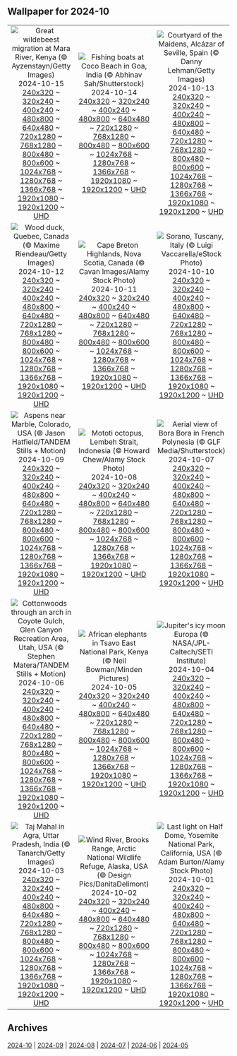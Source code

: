 ## Wallpaper for 2024-10
|      |      |      |
| :----: | :----: | :----: |
|![Great wildebeest migration at Mara River, Kenya (© Ayzenstayn/Getty Images)](https://www.bing.com/th?id=OHR.MaraMigration_ROW5831345808_320x240.jpg)<br />2024-10-15<br />[240x320](https://www.bing.com/th?id=OHR.MaraMigration_ROW5831345808_240x320.jpg) ~ [320x240](https://www.bing.com/th?id=OHR.MaraMigration_ROW5831345808_320x240.jpg) ~ [400x240](https://www.bing.com/th?id=OHR.MaraMigration_ROW5831345808_400x240.jpg) ~ [480x800](https://www.bing.com/th?id=OHR.MaraMigration_ROW5831345808_480x800.jpg) ~ [640x480](https://www.bing.com/th?id=OHR.MaraMigration_ROW5831345808_640x480.jpg) ~ [720x1280](https://www.bing.com/th?id=OHR.MaraMigration_ROW5831345808_720x1280.jpg) ~ [768x1280](https://www.bing.com/th?id=OHR.MaraMigration_ROW5831345808_768x1280.jpg) ~ [800x480](https://www.bing.com/th?id=OHR.MaraMigration_ROW5831345808_800x480.jpg) ~ [800x600](https://www.bing.com/th?id=OHR.MaraMigration_ROW5831345808_800x600.jpg) ~ [1024x768](https://www.bing.com/th?id=OHR.MaraMigration_ROW5831345808_1024x768.jpg) ~ [1280x768](https://www.bing.com/th?id=OHR.MaraMigration_ROW5831345808_1280x768.jpg) ~ [1366x768](https://www.bing.com/th?id=OHR.MaraMigration_ROW5831345808_1366x768.jpg) ~ [1920x1080](https://www.bing.com/th?id=OHR.MaraMigration_ROW5831345808_1920x1080.jpg) ~ [1920x1200](https://www.bing.com/th?id=OHR.MaraMigration_ROW5831345808_1920x1200.jpg) ~ [UHD](https://www.bing.com/th?id=OHR.MaraMigration_ROW5831345808_UHD.jpg)|![Fishing boats at Coco Beach in Goa, India (© Abhinav Sah/Shutterstock)](https://www.bing.com/th?id=OHR.CocoBeach_ROW1563343376_320x240.jpg)<br />2024-10-14<br />[240x320](https://www.bing.com/th?id=OHR.CocoBeach_ROW1563343376_240x320.jpg) ~ [320x240](https://www.bing.com/th?id=OHR.CocoBeach_ROW1563343376_320x240.jpg) ~ [400x240](https://www.bing.com/th?id=OHR.CocoBeach_ROW1563343376_400x240.jpg) ~ [480x800](https://www.bing.com/th?id=OHR.CocoBeach_ROW1563343376_480x800.jpg) ~ [640x480](https://www.bing.com/th?id=OHR.CocoBeach_ROW1563343376_640x480.jpg) ~ [720x1280](https://www.bing.com/th?id=OHR.CocoBeach_ROW1563343376_720x1280.jpg) ~ [768x1280](https://www.bing.com/th?id=OHR.CocoBeach_ROW1563343376_768x1280.jpg) ~ [800x480](https://www.bing.com/th?id=OHR.CocoBeach_ROW1563343376_800x480.jpg) ~ [800x600](https://www.bing.com/th?id=OHR.CocoBeach_ROW1563343376_800x600.jpg) ~ [1024x768](https://www.bing.com/th?id=OHR.CocoBeach_ROW1563343376_1024x768.jpg) ~ [1280x768](https://www.bing.com/th?id=OHR.CocoBeach_ROW1563343376_1280x768.jpg) ~ [1366x768](https://www.bing.com/th?id=OHR.CocoBeach_ROW1563343376_1366x768.jpg) ~ [1920x1080](https://www.bing.com/th?id=OHR.CocoBeach_ROW1563343376_1920x1080.jpg) ~ [1920x1200](https://www.bing.com/th?id=OHR.CocoBeach_ROW1563343376_1920x1200.jpg) ~ [UHD](https://www.bing.com/th?id=OHR.CocoBeach_ROW1563343376_UHD.jpg)|![Courtyard of the Maidens, Alcázar of Seville, Spain (© Danny Lehman/Getty Images)](https://www.bing.com/th?id=OHR.AlcazarSeville_ROW0922888067_320x240.jpg)<br />2024-10-13<br />[240x320](https://www.bing.com/th?id=OHR.AlcazarSeville_ROW0922888067_240x320.jpg) ~ [320x240](https://www.bing.com/th?id=OHR.AlcazarSeville_ROW0922888067_320x240.jpg) ~ [400x240](https://www.bing.com/th?id=OHR.AlcazarSeville_ROW0922888067_400x240.jpg) ~ [480x800](https://www.bing.com/th?id=OHR.AlcazarSeville_ROW0922888067_480x800.jpg) ~ [640x480](https://www.bing.com/th?id=OHR.AlcazarSeville_ROW0922888067_640x480.jpg) ~ [720x1280](https://www.bing.com/th?id=OHR.AlcazarSeville_ROW0922888067_720x1280.jpg) ~ [768x1280](https://www.bing.com/th?id=OHR.AlcazarSeville_ROW0922888067_768x1280.jpg) ~ [800x480](https://www.bing.com/th?id=OHR.AlcazarSeville_ROW0922888067_800x480.jpg) ~ [800x600](https://www.bing.com/th?id=OHR.AlcazarSeville_ROW0922888067_800x600.jpg) ~ [1024x768](https://www.bing.com/th?id=OHR.AlcazarSeville_ROW0922888067_1024x768.jpg) ~ [1280x768](https://www.bing.com/th?id=OHR.AlcazarSeville_ROW0922888067_1280x768.jpg) ~ [1366x768](https://www.bing.com/th?id=OHR.AlcazarSeville_ROW0922888067_1366x768.jpg) ~ [1920x1080](https://www.bing.com/th?id=OHR.AlcazarSeville_ROW0922888067_1920x1080.jpg) ~ [1920x1200](https://www.bing.com/th?id=OHR.AlcazarSeville_ROW0922888067_1920x1200.jpg) ~ [UHD](https://www.bing.com/th?id=OHR.AlcazarSeville_ROW0922888067_UHD.jpg)|
|![Wood duck, Quebec, Canada (© Maxime Riendeau/Getty Images)](https://www.bing.com/th?id=OHR.QuebecDuck_ROW0409459903_320x240.jpg)<br />2024-10-12<br />[240x320](https://www.bing.com/th?id=OHR.QuebecDuck_ROW0409459903_240x320.jpg) ~ [320x240](https://www.bing.com/th?id=OHR.QuebecDuck_ROW0409459903_320x240.jpg) ~ [400x240](https://www.bing.com/th?id=OHR.QuebecDuck_ROW0409459903_400x240.jpg) ~ [480x800](https://www.bing.com/th?id=OHR.QuebecDuck_ROW0409459903_480x800.jpg) ~ [640x480](https://www.bing.com/th?id=OHR.QuebecDuck_ROW0409459903_640x480.jpg) ~ [720x1280](https://www.bing.com/th?id=OHR.QuebecDuck_ROW0409459903_720x1280.jpg) ~ [768x1280](https://www.bing.com/th?id=OHR.QuebecDuck_ROW0409459903_768x1280.jpg) ~ [800x480](https://www.bing.com/th?id=OHR.QuebecDuck_ROW0409459903_800x480.jpg) ~ [800x600](https://www.bing.com/th?id=OHR.QuebecDuck_ROW0409459903_800x600.jpg) ~ [1024x768](https://www.bing.com/th?id=OHR.QuebecDuck_ROW0409459903_1024x768.jpg) ~ [1280x768](https://www.bing.com/th?id=OHR.QuebecDuck_ROW0409459903_1280x768.jpg) ~ [1366x768](https://www.bing.com/th?id=OHR.QuebecDuck_ROW0409459903_1366x768.jpg) ~ [1920x1080](https://www.bing.com/th?id=OHR.QuebecDuck_ROW0409459903_1920x1080.jpg) ~ [1920x1200](https://www.bing.com/th?id=OHR.QuebecDuck_ROW0409459903_1920x1200.jpg) ~ [UHD](https://www.bing.com/th?id=OHR.QuebecDuck_ROW0409459903_UHD.jpg)|![Cape Breton Highlands, Nova Scotia, Canada (© Cavan Images/Alamy Stock Photo)](https://www.bing.com/th?id=OHR.CelticColours_ROW3861704608_320x240.jpg)<br />2024-10-11<br />[240x320](https://www.bing.com/th?id=OHR.CelticColours_ROW3861704608_240x320.jpg) ~ [320x240](https://www.bing.com/th?id=OHR.CelticColours_ROW3861704608_320x240.jpg) ~ [400x240](https://www.bing.com/th?id=OHR.CelticColours_ROW3861704608_400x240.jpg) ~ [480x800](https://www.bing.com/th?id=OHR.CelticColours_ROW3861704608_480x800.jpg) ~ [640x480](https://www.bing.com/th?id=OHR.CelticColours_ROW3861704608_640x480.jpg) ~ [720x1280](https://www.bing.com/th?id=OHR.CelticColours_ROW3861704608_720x1280.jpg) ~ [768x1280](https://www.bing.com/th?id=OHR.CelticColours_ROW3861704608_768x1280.jpg) ~ [800x480](https://www.bing.com/th?id=OHR.CelticColours_ROW3861704608_800x480.jpg) ~ [800x600](https://www.bing.com/th?id=OHR.CelticColours_ROW3861704608_800x600.jpg) ~ [1024x768](https://www.bing.com/th?id=OHR.CelticColours_ROW3861704608_1024x768.jpg) ~ [1280x768](https://www.bing.com/th?id=OHR.CelticColours_ROW3861704608_1280x768.jpg) ~ [1366x768](https://www.bing.com/th?id=OHR.CelticColours_ROW3861704608_1366x768.jpg) ~ [1920x1080](https://www.bing.com/th?id=OHR.CelticColours_ROW3861704608_1920x1080.jpg) ~ [1920x1200](https://www.bing.com/th?id=OHR.CelticColours_ROW3861704608_1920x1200.jpg) ~ [UHD](https://www.bing.com/th?id=OHR.CelticColours_ROW3861704608_UHD.jpg)|![Sorano, Tuscany, Italy (© Luigi Vaccarella/eStock Photo)](https://www.bing.com/th?id=OHR.SoranoItaly_ROW9659332544_320x240.jpg)<br />2024-10-10<br />[240x320](https://www.bing.com/th?id=OHR.SoranoItaly_ROW9659332544_240x320.jpg) ~ [320x240](https://www.bing.com/th?id=OHR.SoranoItaly_ROW9659332544_320x240.jpg) ~ [400x240](https://www.bing.com/th?id=OHR.SoranoItaly_ROW9659332544_400x240.jpg) ~ [480x800](https://www.bing.com/th?id=OHR.SoranoItaly_ROW9659332544_480x800.jpg) ~ [640x480](https://www.bing.com/th?id=OHR.SoranoItaly_ROW9659332544_640x480.jpg) ~ [720x1280](https://www.bing.com/th?id=OHR.SoranoItaly_ROW9659332544_720x1280.jpg) ~ [768x1280](https://www.bing.com/th?id=OHR.SoranoItaly_ROW9659332544_768x1280.jpg) ~ [800x480](https://www.bing.com/th?id=OHR.SoranoItaly_ROW9659332544_800x480.jpg) ~ [800x600](https://www.bing.com/th?id=OHR.SoranoItaly_ROW9659332544_800x600.jpg) ~ [1024x768](https://www.bing.com/th?id=OHR.SoranoItaly_ROW9659332544_1024x768.jpg) ~ [1280x768](https://www.bing.com/th?id=OHR.SoranoItaly_ROW9659332544_1280x768.jpg) ~ [1366x768](https://www.bing.com/th?id=OHR.SoranoItaly_ROW9659332544_1366x768.jpg) ~ [1920x1080](https://www.bing.com/th?id=OHR.SoranoItaly_ROW9659332544_1920x1080.jpg) ~ [1920x1200](https://www.bing.com/th?id=OHR.SoranoItaly_ROW9659332544_1920x1200.jpg) ~ [UHD](https://www.bing.com/th?id=OHR.SoranoItaly_ROW9659332544_UHD.jpg)|
|![Aspens near Marble, Colorado, USA (© Jason Hatfield/TANDEM Stills + Motion)](https://www.bing.com/th?id=OHR.AspensColorado_ROW9309949443_320x240.jpg)<br />2024-10-09<br />[240x320](https://www.bing.com/th?id=OHR.AspensColorado_ROW9309949443_240x320.jpg) ~ [320x240](https://www.bing.com/th?id=OHR.AspensColorado_ROW9309949443_320x240.jpg) ~ [400x240](https://www.bing.com/th?id=OHR.AspensColorado_ROW9309949443_400x240.jpg) ~ [480x800](https://www.bing.com/th?id=OHR.AspensColorado_ROW9309949443_480x800.jpg) ~ [640x480](https://www.bing.com/th?id=OHR.AspensColorado_ROW9309949443_640x480.jpg) ~ [720x1280](https://www.bing.com/th?id=OHR.AspensColorado_ROW9309949443_720x1280.jpg) ~ [768x1280](https://www.bing.com/th?id=OHR.AspensColorado_ROW9309949443_768x1280.jpg) ~ [800x480](https://www.bing.com/th?id=OHR.AspensColorado_ROW9309949443_800x480.jpg) ~ [800x600](https://www.bing.com/th?id=OHR.AspensColorado_ROW9309949443_800x600.jpg) ~ [1024x768](https://www.bing.com/th?id=OHR.AspensColorado_ROW9309949443_1024x768.jpg) ~ [1280x768](https://www.bing.com/th?id=OHR.AspensColorado_ROW9309949443_1280x768.jpg) ~ [1366x768](https://www.bing.com/th?id=OHR.AspensColorado_ROW9309949443_1366x768.jpg) ~ [1920x1080](https://www.bing.com/th?id=OHR.AspensColorado_ROW9309949443_1920x1080.jpg) ~ [1920x1200](https://www.bing.com/th?id=OHR.AspensColorado_ROW9309949443_1920x1200.jpg) ~ [UHD](https://www.bing.com/th?id=OHR.AspensColorado_ROW9309949443_UHD.jpg)|![Mototi octopus, Lembeh Strait, Indonesia (© Howard Chew/Alamy Stock Photo)](https://www.bing.com/th?id=OHR.MototiOctopus_ROW8930489347_320x240.jpg)<br />2024-10-08<br />[240x320](https://www.bing.com/th?id=OHR.MototiOctopus_ROW8930489347_240x320.jpg) ~ [320x240](https://www.bing.com/th?id=OHR.MototiOctopus_ROW8930489347_320x240.jpg) ~ [400x240](https://www.bing.com/th?id=OHR.MototiOctopus_ROW8930489347_400x240.jpg) ~ [480x800](https://www.bing.com/th?id=OHR.MototiOctopus_ROW8930489347_480x800.jpg) ~ [640x480](https://www.bing.com/th?id=OHR.MototiOctopus_ROW8930489347_640x480.jpg) ~ [720x1280](https://www.bing.com/th?id=OHR.MototiOctopus_ROW8930489347_720x1280.jpg) ~ [768x1280](https://www.bing.com/th?id=OHR.MototiOctopus_ROW8930489347_768x1280.jpg) ~ [800x480](https://www.bing.com/th?id=OHR.MototiOctopus_ROW8930489347_800x480.jpg) ~ [800x600](https://www.bing.com/th?id=OHR.MototiOctopus_ROW8930489347_800x600.jpg) ~ [1024x768](https://www.bing.com/th?id=OHR.MototiOctopus_ROW8930489347_1024x768.jpg) ~ [1280x768](https://www.bing.com/th?id=OHR.MototiOctopus_ROW8930489347_1280x768.jpg) ~ [1366x768](https://www.bing.com/th?id=OHR.MototiOctopus_ROW8930489347_1366x768.jpg) ~ [1920x1080](https://www.bing.com/th?id=OHR.MototiOctopus_ROW8930489347_1920x1080.jpg) ~ [1920x1200](https://www.bing.com/th?id=OHR.MototiOctopus_ROW8930489347_1920x1200.jpg) ~ [UHD](https://www.bing.com/th?id=OHR.MototiOctopus_ROW8930489347_UHD.jpg)|![Aerial view of Bora Bora in French Polynesia (© GLF Media/Shutterstock)](https://www.bing.com/th?id=OHR.BoraPapeete_ROW2749253003_320x240.jpg)<br />2024-10-07<br />[240x320](https://www.bing.com/th?id=OHR.BoraPapeete_ROW2749253003_240x320.jpg) ~ [320x240](https://www.bing.com/th?id=OHR.BoraPapeete_ROW2749253003_320x240.jpg) ~ [400x240](https://www.bing.com/th?id=OHR.BoraPapeete_ROW2749253003_400x240.jpg) ~ [480x800](https://www.bing.com/th?id=OHR.BoraPapeete_ROW2749253003_480x800.jpg) ~ [640x480](https://www.bing.com/th?id=OHR.BoraPapeete_ROW2749253003_640x480.jpg) ~ [720x1280](https://www.bing.com/th?id=OHR.BoraPapeete_ROW2749253003_720x1280.jpg) ~ [768x1280](https://www.bing.com/th?id=OHR.BoraPapeete_ROW2749253003_768x1280.jpg) ~ [800x480](https://www.bing.com/th?id=OHR.BoraPapeete_ROW2749253003_800x480.jpg) ~ [800x600](https://www.bing.com/th?id=OHR.BoraPapeete_ROW2749253003_800x600.jpg) ~ [1024x768](https://www.bing.com/th?id=OHR.BoraPapeete_ROW2749253003_1024x768.jpg) ~ [1280x768](https://www.bing.com/th?id=OHR.BoraPapeete_ROW2749253003_1280x768.jpg) ~ [1366x768](https://www.bing.com/th?id=OHR.BoraPapeete_ROW2749253003_1366x768.jpg) ~ [1920x1080](https://www.bing.com/th?id=OHR.BoraPapeete_ROW2749253003_1920x1080.jpg) ~ [1920x1200](https://www.bing.com/th?id=OHR.BoraPapeete_ROW2749253003_1920x1200.jpg) ~ [UHD](https://www.bing.com/th?id=OHR.BoraPapeete_ROW2749253003_UHD.jpg)|
|![Cottonwoods through an arch in Coyote Gulch, Glen Canyon Recreation Area, Utah, USA (© Stephen Matera/TANDEM Stills + Motion)](https://www.bing.com/th?id=OHR.CoyoteGulch_ROW8299172913_320x240.jpg)<br />2024-10-06<br />[240x320](https://www.bing.com/th?id=OHR.CoyoteGulch_ROW8299172913_240x320.jpg) ~ [320x240](https://www.bing.com/th?id=OHR.CoyoteGulch_ROW8299172913_320x240.jpg) ~ [400x240](https://www.bing.com/th?id=OHR.CoyoteGulch_ROW8299172913_400x240.jpg) ~ [480x800](https://www.bing.com/th?id=OHR.CoyoteGulch_ROW8299172913_480x800.jpg) ~ [640x480](https://www.bing.com/th?id=OHR.CoyoteGulch_ROW8299172913_640x480.jpg) ~ [720x1280](https://www.bing.com/th?id=OHR.CoyoteGulch_ROW8299172913_720x1280.jpg) ~ [768x1280](https://www.bing.com/th?id=OHR.CoyoteGulch_ROW8299172913_768x1280.jpg) ~ [800x480](https://www.bing.com/th?id=OHR.CoyoteGulch_ROW8299172913_800x480.jpg) ~ [800x600](https://www.bing.com/th?id=OHR.CoyoteGulch_ROW8299172913_800x600.jpg) ~ [1024x768](https://www.bing.com/th?id=OHR.CoyoteGulch_ROW8299172913_1024x768.jpg) ~ [1280x768](https://www.bing.com/th?id=OHR.CoyoteGulch_ROW8299172913_1280x768.jpg) ~ [1366x768](https://www.bing.com/th?id=OHR.CoyoteGulch_ROW8299172913_1366x768.jpg) ~ [1920x1080](https://www.bing.com/th?id=OHR.CoyoteGulch_ROW8299172913_1920x1080.jpg) ~ [1920x1200](https://www.bing.com/th?id=OHR.CoyoteGulch_ROW8299172913_1920x1200.jpg) ~ [UHD](https://www.bing.com/th?id=OHR.CoyoteGulch_ROW8299172913_UHD.jpg)|![African elephants in Tsavo East National Park, Kenya (© Neil Bowman/Minden Pictures)](https://www.bing.com/th?id=OHR.ElephantTeacher_ROW8011424345_320x240.jpg)<br />2024-10-05<br />[240x320](https://www.bing.com/th?id=OHR.ElephantTeacher_ROW8011424345_240x320.jpg) ~ [320x240](https://www.bing.com/th?id=OHR.ElephantTeacher_ROW8011424345_320x240.jpg) ~ [400x240](https://www.bing.com/th?id=OHR.ElephantTeacher_ROW8011424345_400x240.jpg) ~ [480x800](https://www.bing.com/th?id=OHR.ElephantTeacher_ROW8011424345_480x800.jpg) ~ [640x480](https://www.bing.com/th?id=OHR.ElephantTeacher_ROW8011424345_640x480.jpg) ~ [720x1280](https://www.bing.com/th?id=OHR.ElephantTeacher_ROW8011424345_720x1280.jpg) ~ [768x1280](https://www.bing.com/th?id=OHR.ElephantTeacher_ROW8011424345_768x1280.jpg) ~ [800x480](https://www.bing.com/th?id=OHR.ElephantTeacher_ROW8011424345_800x480.jpg) ~ [800x600](https://www.bing.com/th?id=OHR.ElephantTeacher_ROW8011424345_800x600.jpg) ~ [1024x768](https://www.bing.com/th?id=OHR.ElephantTeacher_ROW8011424345_1024x768.jpg) ~ [1280x768](https://www.bing.com/th?id=OHR.ElephantTeacher_ROW8011424345_1280x768.jpg) ~ [1366x768](https://www.bing.com/th?id=OHR.ElephantTeacher_ROW8011424345_1366x768.jpg) ~ [1920x1080](https://www.bing.com/th?id=OHR.ElephantTeacher_ROW8011424345_1920x1080.jpg) ~ [1920x1200](https://www.bing.com/th?id=OHR.ElephantTeacher_ROW8011424345_1920x1200.jpg) ~ [UHD](https://www.bing.com/th?id=OHR.ElephantTeacher_ROW8011424345_UHD.jpg)|![Jupiter's icy moon Europa (© NASA/JPL-Caltech/SETI Institute)](https://www.bing.com/th?id=OHR.EuropaMoon_ROW7675171022_320x240.jpg)<br />2024-10-04<br />[240x320](https://www.bing.com/th?id=OHR.EuropaMoon_ROW7675171022_240x320.jpg) ~ [320x240](https://www.bing.com/th?id=OHR.EuropaMoon_ROW7675171022_320x240.jpg) ~ [400x240](https://www.bing.com/th?id=OHR.EuropaMoon_ROW7675171022_400x240.jpg) ~ [480x800](https://www.bing.com/th?id=OHR.EuropaMoon_ROW7675171022_480x800.jpg) ~ [640x480](https://www.bing.com/th?id=OHR.EuropaMoon_ROW7675171022_640x480.jpg) ~ [720x1280](https://www.bing.com/th?id=OHR.EuropaMoon_ROW7675171022_720x1280.jpg) ~ [768x1280](https://www.bing.com/th?id=OHR.EuropaMoon_ROW7675171022_768x1280.jpg) ~ [800x480](https://www.bing.com/th?id=OHR.EuropaMoon_ROW7675171022_800x480.jpg) ~ [800x600](https://www.bing.com/th?id=OHR.EuropaMoon_ROW7675171022_800x600.jpg) ~ [1024x768](https://www.bing.com/th?id=OHR.EuropaMoon_ROW7675171022_1024x768.jpg) ~ [1280x768](https://www.bing.com/th?id=OHR.EuropaMoon_ROW7675171022_1280x768.jpg) ~ [1366x768](https://www.bing.com/th?id=OHR.EuropaMoon_ROW7675171022_1366x768.jpg) ~ [1920x1080](https://www.bing.com/th?id=OHR.EuropaMoon_ROW7675171022_1920x1080.jpg) ~ [1920x1200](https://www.bing.com/th?id=OHR.EuropaMoon_ROW7675171022_1920x1200.jpg) ~ [UHD](https://www.bing.com/th?id=OHR.EuropaMoon_ROW7675171022_UHD.jpg)|
|![Taj Mahal in Agra, Uttar Pradesh, India (© Tanarch/Getty Images)](https://www.bing.com/th?id=OHR.TajMahalReflection_ROW8732180669_320x240.jpg)<br />2024-10-03<br />[240x320](https://www.bing.com/th?id=OHR.TajMahalReflection_ROW8732180669_240x320.jpg) ~ [320x240](https://www.bing.com/th?id=OHR.TajMahalReflection_ROW8732180669_320x240.jpg) ~ [400x240](https://www.bing.com/th?id=OHR.TajMahalReflection_ROW8732180669_400x240.jpg) ~ [480x800](https://www.bing.com/th?id=OHR.TajMahalReflection_ROW8732180669_480x800.jpg) ~ [640x480](https://www.bing.com/th?id=OHR.TajMahalReflection_ROW8732180669_640x480.jpg) ~ [720x1280](https://www.bing.com/th?id=OHR.TajMahalReflection_ROW8732180669_720x1280.jpg) ~ [768x1280](https://www.bing.com/th?id=OHR.TajMahalReflection_ROW8732180669_768x1280.jpg) ~ [800x480](https://www.bing.com/th?id=OHR.TajMahalReflection_ROW8732180669_800x480.jpg) ~ [800x600](https://www.bing.com/th?id=OHR.TajMahalReflection_ROW8732180669_800x600.jpg) ~ [1024x768](https://www.bing.com/th?id=OHR.TajMahalReflection_ROW8732180669_1024x768.jpg) ~ [1280x768](https://www.bing.com/th?id=OHR.TajMahalReflection_ROW8732180669_1280x768.jpg) ~ [1366x768](https://www.bing.com/th?id=OHR.TajMahalReflection_ROW8732180669_1366x768.jpg) ~ [1920x1080](https://www.bing.com/th?id=OHR.TajMahalReflection_ROW8732180669_1920x1080.jpg) ~ [1920x1200](https://www.bing.com/th?id=OHR.TajMahalReflection_ROW8732180669_1920x1200.jpg) ~ [UHD](https://www.bing.com/th?id=OHR.TajMahalReflection_ROW8732180669_UHD.jpg)|![Wind River, Brooks Range, Arctic National Wildlife Refuge, Alaska, USA (© Design Pics/DanitaDelimont)](https://www.bing.com/th?id=OHR.WindRiverAlaska_ROW8103793021_320x240.jpg)<br />2024-10-02<br />[240x320](https://www.bing.com/th?id=OHR.WindRiverAlaska_ROW8103793021_240x320.jpg) ~ [320x240](https://www.bing.com/th?id=OHR.WindRiverAlaska_ROW8103793021_320x240.jpg) ~ [400x240](https://www.bing.com/th?id=OHR.WindRiverAlaska_ROW8103793021_400x240.jpg) ~ [480x800](https://www.bing.com/th?id=OHR.WindRiverAlaska_ROW8103793021_480x800.jpg) ~ [640x480](https://www.bing.com/th?id=OHR.WindRiverAlaska_ROW8103793021_640x480.jpg) ~ [720x1280](https://www.bing.com/th?id=OHR.WindRiverAlaska_ROW8103793021_720x1280.jpg) ~ [768x1280](https://www.bing.com/th?id=OHR.WindRiverAlaska_ROW8103793021_768x1280.jpg) ~ [800x480](https://www.bing.com/th?id=OHR.WindRiverAlaska_ROW8103793021_800x480.jpg) ~ [800x600](https://www.bing.com/th?id=OHR.WindRiverAlaska_ROW8103793021_800x600.jpg) ~ [1024x768](https://www.bing.com/th?id=OHR.WindRiverAlaska_ROW8103793021_1024x768.jpg) ~ [1280x768](https://www.bing.com/th?id=OHR.WindRiverAlaska_ROW8103793021_1280x768.jpg) ~ [1366x768](https://www.bing.com/th?id=OHR.WindRiverAlaska_ROW8103793021_1366x768.jpg) ~ [1920x1080](https://www.bing.com/th?id=OHR.WindRiverAlaska_ROW8103793021_1920x1080.jpg) ~ [1920x1200](https://www.bing.com/th?id=OHR.WindRiverAlaska_ROW8103793021_1920x1200.jpg) ~ [UHD](https://www.bing.com/th?id=OHR.WindRiverAlaska_ROW8103793021_UHD.jpg)|![Last light on Half Dome, Yosemite National Park, California, USA (© Adam Burton/Alamy Stock Photo)](https://www.bing.com/th?id=OHR.HalfDomeYosemite_ROW8093920979_320x240.jpg)<br />2024-10-01<br />[240x320](https://www.bing.com/th?id=OHR.HalfDomeYosemite_ROW8093920979_240x320.jpg) ~ [320x240](https://www.bing.com/th?id=OHR.HalfDomeYosemite_ROW8093920979_320x240.jpg) ~ [400x240](https://www.bing.com/th?id=OHR.HalfDomeYosemite_ROW8093920979_400x240.jpg) ~ [480x800](https://www.bing.com/th?id=OHR.HalfDomeYosemite_ROW8093920979_480x800.jpg) ~ [640x480](https://www.bing.com/th?id=OHR.HalfDomeYosemite_ROW8093920979_640x480.jpg) ~ [720x1280](https://www.bing.com/th?id=OHR.HalfDomeYosemite_ROW8093920979_720x1280.jpg) ~ [768x1280](https://www.bing.com/th?id=OHR.HalfDomeYosemite_ROW8093920979_768x1280.jpg) ~ [800x480](https://www.bing.com/th?id=OHR.HalfDomeYosemite_ROW8093920979_800x480.jpg) ~ [800x600](https://www.bing.com/th?id=OHR.HalfDomeYosemite_ROW8093920979_800x600.jpg) ~ [1024x768](https://www.bing.com/th?id=OHR.HalfDomeYosemite_ROW8093920979_1024x768.jpg) ~ [1280x768](https://www.bing.com/th?id=OHR.HalfDomeYosemite_ROW8093920979_1280x768.jpg) ~ [1366x768](https://www.bing.com/th?id=OHR.HalfDomeYosemite_ROW8093920979_1366x768.jpg) ~ [1920x1080](https://www.bing.com/th?id=OHR.HalfDomeYosemite_ROW8093920979_1920x1080.jpg) ~ [1920x1200](https://www.bing.com/th?id=OHR.HalfDomeYosemite_ROW8093920979_1920x1200.jpg) ~ [UHD](https://www.bing.com/th?id=OHR.HalfDomeYosemite_ROW8093920979_UHD.jpg)|

## Archives
[2024-10](/archives/2024-10/) | [2024-09](/archives/2024-09/) | [2024-08](/archives/2024-08/) | [2024-07](/archives/2024-07/) | [2024-06](/archives/2024-06/) | [2024-05](/archives/2024-05/)